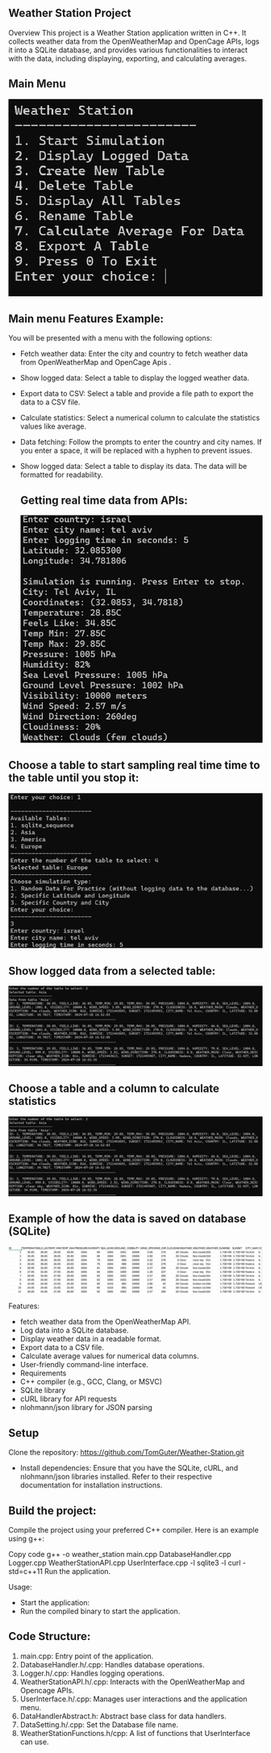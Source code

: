 ## Weather Station Project
Overview
This project is a Weather Station application written in C++. It collects weather data from the OpenWeatherMap and OpenCage APIs, logs it into a SQLite database, and provides various functionalities to interact with the data, including displaying, exporting, and calculating averages.

## Main Menu
![Alt text](https://github.com/TomGuter/Weather-Station/blob/main/weather_station_screenshots_examples/main%20menu.jpg?raw=true)

## Main menu Features Example:
You will be presented with a menu with the following options:
- Fetch weather data: Enter the city and country to fetch weather data from OpenWeatherMap and OpenCage Apis .
- Show logged data: Select a table to display the logged weather data.
- Export data to CSV: Select a table and provide a file path to export the data to a CSV file.
- Calculate statistics: Select a numerical column to calculate the statistics values like average.
- Data fetching: Follow the prompts to enter the country and city names. If you enter a space, it will be replaced with a hyphen to prevent issues.
- Show logged data: Select a table to display its data. The data will be formatted for readability.

  ## Getting real time data from APIs:
  ![Alt text](https://github.com/TomGuter/Weather-Station/blob/main/weather_station_screenshots_examples/simulation%20example1%20real%20time%20data.jpg?raw=true)


## Choose a table to start sampling real time time to the table until you stop it:
  ![Alt text](https://github.com/TomGuter/Weather-Station/blob/main/weather_station_screenshots_examples/simulation%20example1%20select%20a%20table%20from%20db.jpg?raw=true)

## Show logged data from a selected table:
  ![Alt text](https://github.com/TomGuter/Weather-Station/blob/main/weather_station_screenshots_examples/simulation%20example2%20imported%20data%20from%20database.jpg?raw=true)

## Choose a table and a column to calculate statistics
  ![Alt text](https://github.com/TomGuter/Weather-Station/blob/main/weather_station_screenshots_examples/simulation%20example2%20imported%20data%20from%20database.jpg?raw=true)

## Example of how the data is saved on database (SQLite)
  ![Alt text](https://github.com/TomGuter/Weather-Station/blob/main/weather_station_screenshots_examples/simulation%20example4%20imported%20table%20as%20csv%20file.jpg?raw=true)



Features:
- fetch weather data from the OpenWeatherMap API.
- Log data into a SQLite database.
- Display weather data in a readable format.
- Export data to a CSV file.
- Calculate average values for numerical data columns.
- User-friendly command-line interface.
- Requirements
- C++ compiler (e.g., GCC, Clang, or MSVC)
- SQLite library
- cURL library for API requests
- nlohmann/json library for JSON parsing
  
## Setup
Clone the repository: https://github.com/TomGuter/Weather-Station.git
- Install dependencies:
Ensure that you have the SQLite, cURL, and nlohmann/json libraries installed. Refer to their respective documentation for installation instructions.

## Build the project:
Compile the project using your preferred C++ compiler. Here is an example using g++:

Copy code
g++ -o weather_station main.cpp DatabaseHandler.cpp Logger.cpp WeatherStationAPI.cpp UserInterface.cpp -l sqlite3 -l curl -std=c++11
Run the application.

Usage:
- Start the application:
- Run the compiled binary to start the application.



## Code Structure:
1. main.cpp: Entry point of the application.
2. DatabaseHandler.h/.cpp: Handles database operations.
3. Logger.h/.cpp: Handles logging operations.
4. WeatherStationAPI.h/.cpp: Interacts with the OpenWeatherMap and Opencage APIs.
5. UserInterface.h/.cpp: Manages user interactions and the application menu.
6. DataHandlerAbstract.h: Abstract base class for data handlers.
7. DataSetting.h/.cpp: Set the Database file name.
8. WeatherStationFunctions.h/cpp: A list of functions that UserInterface can use.







